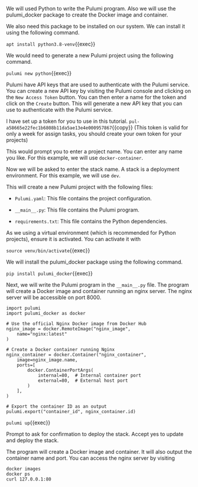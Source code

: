 We will used Python to write the Pulumi program. Also we will use the pulumi_docker package to create the Docker image and container.

We also need this package to be installed on our system. We can install it using the following command.

`apt install python3.8-venv`{{exec}}


We would need to generate a new Pulumi project using the following command.

`pulumi new python`{{exec}}

Pulumi have API keys that are used to authenticate with the Pulumi service. You can create a new API key by visiting the Pulumi console and clicking on the `New Access Token` button. You can then enter a name for the token and click on the `Create` button. This will generate a new API key that you can use to authenticate with the Pulumi service.

I have set up a token for you to use in this tutorial.
`pul-a58665e22fec1b6808b11da5ae13e4e000957867`{{copy}} 
(This token is valid for only a week for assign tasks, you should create your own token for your projects)

This would prompt you to enter a project name. You can enter any name you like. For this example, we will use `docker-container`.

Now we will be asked to enter the stack name. A stack is a deployment environment. For this example, we will use `dev`.

This will create a new Pulumi project with the following files:

- `Pulumi.yaml`: This file contains the project configuration.

- `__main__.py`: This file contains the Pulumi program.

- `requirements.txt`: This file contains the Python dependencies.

As we using a virtual environment (which is recommended for Python projects), ensure it is activated. You can activate it with

`source venv/bin/activate`{{exec}}

We will install the pulumi_docker package using the following command.

`pip install pulumi_docker`{{exec}}

Next, we will write the Pulumi program in the `__main__.py` file. The program will create a Docker image and container running an nginx server. The nginx server will be accessible on port 8000.

```
import pulumi
import pulumi_docker as docker

# Use the official Nginx Docker image from Docker Hub
nginx_image = docker.RemoteImage("nginx_image",
    name="nginx:latest"
)

# Create a Docker container running Nginx
nginx_container = docker.Container("nginx_container",
    image=nginx_image.name,
    ports=[
        docker.ContainerPortArgs(
            internal=80,  # Internal container port
            external=80,  # External host port
        )
    ],
)

# Export the container ID as an output
pulumi.export("container_id", nginx_container.id)
```

`pulumi up`{{exec}}

Prompt to ask for confirmation to deploy the stack. Accept yes to update and deploy the stack.

The program will create a Docker image and container. It will also output the container name and port. You can access the nginx server by visiting 

```
docker images
docker ps
curl 127.0.0.1:80
```


